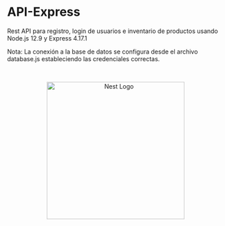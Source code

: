 # API-Express
Rest API para registro, login de usuarios e inventario de productos usando Node.js 12.9 y Express 4.17.1

Nota: La conexión a la base de datos se configura desde el archivo database.js estableciendo las credenciales correctas.

<br>
<p align="center">
  <a href="http://nestjs.com/" target="blank"><img src="https://2bp5av1fu3f9121glc3i2z5i-wpengine.netdna-ssl.com/wp-content/uploads/2018/11/express.png" width="320" alt="Nest Logo" /></a>
</p>

